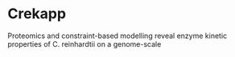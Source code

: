 # Crekapp
Proteomics and constraint-based modelling reveal enzyme kinetic properties of C. reinhardtii on a genome-scale
